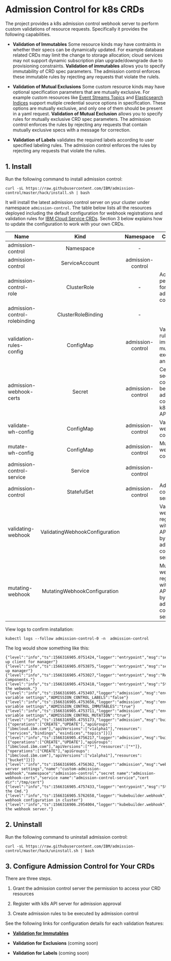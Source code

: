 # Admission Control for k8s CRDs
The project provides a k8s admission control webhook server to perform custom validations of resource requests. Specifically it provides the following capabilities.

* **Validation of Immutables** Some resource kinds may have contraints in whether their specs can be dynamically updated. For example database related CRDs may limit the change to storage allocation; cloud services may not support dynamic subscription plan upgrade/downgrade due to provisioning constraints. **Validation of immutables** allows you to specify immutability of CRD spec parameters. The admission control enforces these immutable rules by rejecting any requests that violate the rulels. 

* **Validation of Mutual Exclusions** Some custom resource kinds may have optional specification parameters that are mutually exclusive. For example custom resources like [Event Streams Topics](https://github.com/IBM/event-streams-topic) and [Elasticsearch Indices](https://github.com/IBM/esindex-operator) support mutiple credential source options in specification. These options are mutually exclusive, and only one of them should be present in a yaml request. **Validation of Mutual Exclusion** allows you to specify rules for mutually exclusive CRD spec parameters. The admission control enforces the rules by rejecting any requests that contain mutually exclusive specs with a message for correction. 

* **Validation of Labels** validates the required labels according to user specified labeling rules. The admission control enforces the rules by rejecting any requests that violate the rulles.

## 1. Install

Run the following command to install admission control:

```
curl -sL https://raw.githubusercontent.com/IBM/admission-control/master/hack/install.sh | bash 
```

It will install the latest admission control server on your cluster under namespace `admission-control`. The table below lists all the resources deployed including the default configuration for webhook registrations and validation rules for [IBM Cloud Service CRDs](https://github.com/IBM/cloud-operators). Section 3 below explains how to update the configuration to work with your own CRDs.

|Name  |      Kind      |  Namespace | Comment |
|----------|:-------------:|:------:|-----------|
| admission-control |  Namespace | - |  |
| admission-control |   ServiceAccount  | admission-control |  |
| admission-control-role | ClusterRole | - | Access permissions for admission control |
| admission-control-rolebinding | ClusterRoleBinding | - |  |
| validation-rules-config | ConfigMap | admission-control | Validation rules for immutables, mutual exclusives, and labels |
| admission-webhook-certs | Secret | admission-control | Certs for secure connection between admission control and k8s APIServcer |
| validate-wh-config | ConfigMap | admission-control | Validating webhook config data |
| mutate-wh-config | ConfigMap | admission-control | Mutating webhook config data |
| admission-control-service | Service | admission-control |  |
| admission-control  | StatefulSet | admission-control | Admission control server |
| validating-webhook | ValidatingWebhookConfiguration |  | Validating webhook registered with k8s API server by admission control server |
| mutating-webhook | MutatingWebhookConfiguration |  | Mutating webhook registered with k8s API server by admission control server |

View logs to confirm installation:

```
kubectl logs --follow admission-control-0 -n  admission-control
```
    
The log would show something like this:

```
{"level":"info","ts":1566316905.0751424,"logger":"entrypoint","msg":"setting up client for manager"}
{"level":"info","ts":1566316905.0753875,"logger":"entrypoint","msg":"setting up manager"}
{"level":"info","ts":1566316905.4753027,"logger":"entrypoint","msg":"Registering Components."}
{"level":"info","ts":1566316905.4753418,"logger":"entrypoint","msg":"Starting the webwook."}
{"level":"info","ts":1566316905.4753497,"logger":"admission","msg":"env variable settings","ADMISSION_CONTROL_LABELS":"false"}
{"level":"info","ts":1566316905.4753656,"logger":"admission","msg":"env variable settings","ADMISSION_CONTROL_IMMUTABLES":"true"}
{"level":"info","ts":1566316905.4753711,"logger":"admission","msg":"env variable settings","ADMISSION_CONTROL_MUTATION":"true"}
{"level":"info","ts":1566316905.4755173,"logger":"admission","msg":"buildWebhook","path":"/validate","rules":[{"operations":["CREATE","UPDATE"],"apiGroups":["ibmcloud.ibm.com"],"apiVersions":["v1alpha1"],"resources":["services","bindings","esindices","topics"]}]}
{"level":"info","ts":1566316905.4756217,"logger":"admission","msg":"buildWebhook","path":"/mutate","rules":[{"operations":["CREATE","UPDATE"],"apiGroups":["ibmcloud.ibm.com"],"apiVersions":["*"],"resources":["*"]},{"operations":["CREATE"],"apiGroups":["ibmcloud.ibm.com"],"apiVersions":["v1alpha1"],"resources":["bucket"]}]}
{"level":"info","ts":1566316905.4756362,"logger":"admission","msg":"webhook server settings","name":"custom-admission-webhook","namespace":"admission-control","secret name":"admission-webhook-certs","service name":"admission-control-service","cert dir":"/tmp/cert"}
{"level":"info","ts":1566316905.4757433,"logger":"entrypoint","msg":"Starting the Cmd."}
{"level":"info","ts":1566316905.5762658,"logger":"kubebuilder.webhook","msg":"installing webhook configuration in cluster"}
{"level":"info","ts":1566316906.2954004,"logger":"kubebuilder.webhook","msg":"starting the webhook server."}
```


## 2. Uninstall

Run the following command to uninstall admission control:

```
curl -sL https://raw.githubusercontent.com/IBM/admission-control/master/hack/uninstall.sh | bash 
```

## 3. Configure Admission Control for Your CRDs

There are three steps.

1. Grant the admission control server the permission to access your CRD resources

2. Register with k8s API server for admission approval

3. Create admission rules to be executed by admission control

See the following links for configuration details for each validation features:

* **[Validation for Immutables](https://github.com/IBM/admission-control/blob/master/doc/ConfigImmutables.md)**

* **Validation for Exclusions** (coming soon)
   
* **Validation for Labels** (coming soon)

